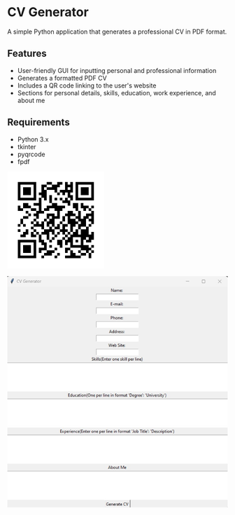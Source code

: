 # CV Generator

A simple Python application that generates a professional CV in PDF format.

## Features

- User-friendly GUI for inputting personal and professional information
- Generates a formatted PDF CV
- Includes a QR code linking to the user's website
- Sections for personal details, skills, education, work experience, and about me

## Requirements

- Python 3.x
- tkinter
- pyqrcode
- fpdf

![QR code](https://github.com/dimipash/Python_projects/blob/main/cv_generator/mywebsite.png)

![CV Generator](https://github.com/dimipash/Python_projects/blob/main/cv_generator/screenshotjpg.jpg)